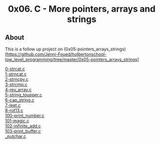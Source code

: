 # <div align="center">0x06. C - More pointers, arrays and strings</div>

## About

This is a follow up project on (0x05-pointers_arrays_strings)[https://github.com/Jenni-Foued/holbertonschool-low_level_programming/tree/master/0x05-pointers_arrays_strings]

[0-strcat.c](https://github.com/Jenni-Foued/holbertonschool-low_level_programming/tree/master/0x06-pointers_arrays_strings/0-strcat.c)</br>
[1-strncat.c](https://github.com/Jenni-Foued/holbertonschool-low_level_programming/tree/master/0x06-pointers_arrays_strings/1-strncat.c)</br>
[2-strncpy.c](https://github.com/Jenni-Foued/holbertonschool-low_level_programming/tree/master/0x06-pointers_arrays_strings/2-strncpy.c)</br>
[3-strcmp.c](https://github.com/Jenni-Foued/holbertonschool-low_level_programming/tree/master/0x06-pointers_arrays_strings/3-strcmp.c)</br>
[4-rev_array.c](https://github.com/Jenni-Foued/holbertonschool-low_level_programming/tree/master/0x06-pointers_arrays_strings/4-rev_array.c)</br>
[5-string_toupper.c](https://github.com/Jenni-Foued/holbertonschool-low_level_programming/tree/master/0x06-pointers_arrays_strings/5-string_toupper.c)</br>
[6-cap_string.c](https://github.com/Jenni-Foued/holbertonschool-low_level_programming/tree/master/0x06-pointers_arrays_strings/6-cap_string.c)</br>
[7-leet.c](https://github.com/Jenni-Foued/holbertonschool-low_level_programming/tree/master/0x06-pointers_arrays_strings/7-leet.c)</br>
[8-rot13.c](https://github.com/Jenni-Foued/holbertonschool-low_level_programming/tree/master/0x06-pointers_arrays_strings/8-rot13.c)</br>
[100-print_number.c](https://github.com/Jenni-Foued/holbertonschool-low_level_programming/tree/master/0x06-pointers_arrays_strings/100-print_number.c)</br>
[101-magic.c](https://github.com/Jenni-Foued/holbertonschool-low_level_programming/tree/master/0x06-pointers_arrays_strings/101-magic.c)</br>
[102-infinite_add.c](https://github.com/Jenni-Foued/holbertonschool-low_level_programming/tree/master/0x06-pointers_arrays_strings/102-infinitie_add.c)</br>
[103-print_buffer.c](https://github.com/Jenni-Foued/holbertonschool-low_level_programming/tree/master/0x06-pointers_arrays_strings/103-print_buffer.c)</br>
[_putchar.c](https://github.com/holbertonschool/_putchar.c/blob/master/_putchar.c)
